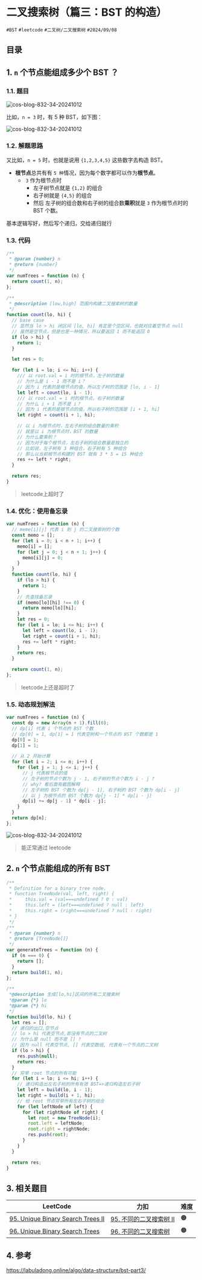 
# 二叉搜索树（篇三：BST 的构造）

`#BST` `#leetcode`  `#二叉树/二叉搜索树`   `#2024/09/08` 


## 目录
<!-- toc -->
 ## 1. `n` 个节点能组成多少个 BST ？ 

### 1.1. 题目

![cos-blog-832-34-20241012](https://blog-1310531898.cos.ap-beijing.myqcloud.com/832-34-20241012/Pasted%20image%2020240908135259.png)

比如，`n = 3` 时，有 5 种 BST，如下图：

![cos-blog-832-34-20241012](https://blog-1310531898.cos.ap-beijing.myqcloud.com/832-34-20241012/Pasted%20image%2020240908135507.png)

### 1.2. 解题思路

又比如，`n = 5` 时，也就是说用 `{1,2,3,4,5}` 这些数字去构造 BST。

-  **根节点**总共有有 `5 种`情况，因为每个数字都可以作为**根节点**。
	-  `3` 作为根节点时
		- 左子树节点就是 `{1,2}` 的组合
		- 右子树就是 `{4,5}` 的组合
		- 然后 左子树的组合数和右子树的组合数**乘积**就是 `3` 作为根节点时的 BST 个数。

基本逻辑写好，然后写个递归，交给递归就行

### 1.3. 代码

```javascript
/**
 * @param {number} n
 * @return {number}
 */
var numTrees = function (n) {
  return count(1, n);
};

/**
 * @description [low,high] 范围内构建二叉搜索树的数量
 */
function count(lo, hi) {
  // base case
  // 显然当 lo > hi 闭区间 [lo, hi] 肯定是个空区间，也就对应着空节点 null
  // 虽然是空节点，但是也是一种情况，所以要返回 1 而不能返回 0
  if (lo > hi) {
    return 1;
  }

  let res = 0;

  for (let i = lo; i <= hi; i++) {
    /// 以 root.val = i 时的根节点，左子树的数量
    // 为什么是 i - 1 而不是 i？
    // 因为 i 代表的是根节点的值，所以左子树的范围是 [lo, i - 1]
    let left = count(lo, i - 1);
    /// 以 root.val = i 时的根节点，右子树的数量
    // 为什么 i + 1 而不是 i？
    // 因为 i 代表的是根节点的值，所以右子树的范围是 [i + 1, hi]
    let right = count(i + 1, hi);

    // 以 i 为根节点时，左右子树的组合数量的乘积
    // 就是以 i 为根节点时，BST 的数量
    // 为什么要乘积？
    // 因为对于每个根节点，左右子树的组合数量是独立的
    // 比如说，左子树有 3 种组合，右子树有 5 种组合
    // 那么以当前根节点构建的 BST 就有 3 * 5 = 15 种组合
    res += left * right;
  }

  return res;
}

```

> leetcode上超时了

### 1.4. 优化：使用备忘录

```javascript hl:2,14
var numTrees = function (n) {
  // meme[i][j] 代表 i 到 j 的二叉搜索树的个数
  const memo = [];
  for (let i = 0; i < n + 1; i++) {
    memo[i] = [];
    for (let j = 0; j < n + 1; j++) {
      memo[i][j] = 0;
    }
  }
  function count(lo, hi) {
    if (lo > hi) {
      return 1;
    }
    // 先查找备忘录
    if (memo[lo][hi] !== 0) {
      return memo[lo][hi];
    }
    let res = 0;
    for (let i = lo; i <= hi; i++) {
      let left = count(lo, i - 1);
      let right = count(i + 1, hi);
      res += left * right;
    }
    return res;
  }

  return count(1, n);
};

```

> leetcode上还是超时了

### 1.5. 动态规划解法 

```javascript hl:14
var numTrees = function (n) {
  const dp = new Array(n + 1).fill(0);
  // dp[i] 代表 i 个节点的 BST 个数
  // dp[0] = 1, dp[1] = 1 代表空树和一个节点的 BST 个数都是 1
  dp[0] = 1;
  dp[1] = 1;

  // 从 2 开始计算
  for (let i = 2; i <= n; i++) {
    for (let j = 1; j <= i; j++) {
      // j 代表根节点的值
      // 左子树的节点个数为 j - 1, 右子树的节点个数为 i - j ?
      // why? 看后面有截图解释
      // 左子树的 BST 个数为 dp[j - 1], 右子树的 BST 个数为 dp[i - j]
      // 以 j 为根节点的 BST 个数为 dp[j - 1] * dp[i - j]
      dp[i] += dp[j - 1] * dp[i - j];
    }
  }
  return dp[n];
};

```

![cos-blog-832-34-20241012](https://blog-1310531898.cos.ap-beijing.myqcloud.com/832-34-20241012/Pasted%20image%2020240908163823.png)

> 能正常通过 leetcode

## 2. `n` 个节点能组成的所有 BST 

```javascript
/**
 * Definition for a binary tree node.
 * function TreeNode(val, left, right) {
 *     this.val = (val===undefined ? 0 : val)
 *     this.left = (left===undefined ? null : left)
 *     this.right = (right===undefined ? null : right)
 * }
 */
/**
 * @param {number} n
 * @return {TreeNode[]}
 */
var generateTrees = function (n) {
  if (n === 0) {
    return [];
  }
  return build(1, n);
};

/**
 *@description 生成[lo,hi]区间的所有二叉搜索树
 *@param {*} lo
 *@param {*} hi
 */
function build(lo, hi) {
  let res = [];
  // 递归的出口,空节点
  // lo > hi 代表空节点,即没有节点的二叉树
  // 为什么是 null 而不是 [] ?
  // 因为 null 代表空节点, [] 代表空数组, 代表有一个节点的二叉树
  if (lo > hi) {
    res.push(null);
    return res;
  }
  // 穷举 root 节点的所有可能
  for (let i = lo; i <= hi; i++) {
    // 递归构造出左右子树的所有有效 BST=>递归构造左右子树
    let left = build(lo, i - 1);
    let right = build(i + 1, hi);
    // 给 root 节点穷举所有左右子树的组合
    for (let leftNode of left) {
      for (let rightNode of right) {
        let root = new TreeNode(i);
        root.left = leftNode;
        root.right = rightNode;
        res.push(root);
      }
    }
  }

  return res;
}

```

## 3. 相关题目

| LeetCode                                                                                          | 力扣                                                                             | 难度  |
| ------------------------------------------------------------------------------------------------- | ------------------------------------------------------------------------------ | --- |
| [95. Unique Binary Search Trees II](https://leetcode.com/problems/unique-binary-search-trees-ii/) | [95. 不同的二叉搜索树 II](https://leetcode.cn/problems/unique-binary-search-trees-ii/) | 🟠  |
| [96. Unique Binary Search Trees](https://leetcode.com/problems/unique-binary-search-trees/)       | [96. 不同的二叉搜索树](https://leetcode.cn/problems/unique-binary-search-trees/)       | 🟠  |

## 4. 参考

https://labuladong.online/algo/data-structure/bst-part3/
